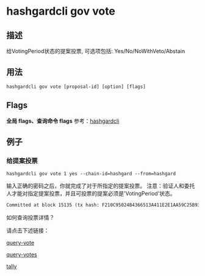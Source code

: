 # hashgardcli gov vote

## 描述

给VotingPeriod状态的提案投票, 可选项包括: Yes/No/NoWithVeto/Abstain

## 用法

```
hashgardcli gov vote [proposal-id] [option] [flags]
```

## Flags

 **全局 flags、查询命令 flags** 参考：[hashgardcli](../README.md)
 
## 例子

### 给提案投票

```shell
hashgardcli gov vote 1 yes --chain-id=hashgard --from=hashgard
```

输入正确的密码之后，你就完成了对于所指定的提案投票。
注意：验证人和委托人才能对指定提案投票，并且可投票的提案必须是'VotingPeriod'状态。

```txt
Committed at block 15135 (tx hash: F210C95024B4366513A411E2E1AA59C25B93CAB637B109293EC8EE2999E45D6C, response: {Code:0 Data:[] Log:Msg 0:  Info: GasWanted:200000 GasUsed:11404 Tags:[{Key:[97 99 116 105 111 110] Value:[118 111 116 101] XXX_NoUnkeyedLiteral:{} XXX_unrecognized:[] XXX_sizecache:0} {Key:[118 111 116 101 114] Value:[103 97 114 100 49 109 51 109 52 108 54 103 53 55 55 52 113 101 53 106 106 56 99 119 108 121 97 115 117 101 50 50 121 104 51 50 106 102 52 119 119 101 116] XXX_NoUnkeyedLiteral:{} XXX_unrecognized:[] XXX_sizecache:0} {Key:[112 114 111 112 111 115 97 108 45 105 100] Value:[1] XXX_NoUnkeyedLiteral:{} XXX_unrecognized:[] XXX_sizecache:0}] Codespace: XXX_NoUnkeyedLiteral:{} XXX_unrecognized:[] XXX_sizecache:0})

```

如何查询投票详情？

请点击下述链接：

[query-vote](query-vote.md)

[query-votes](query-votes.md)

[tally](tally.md)
